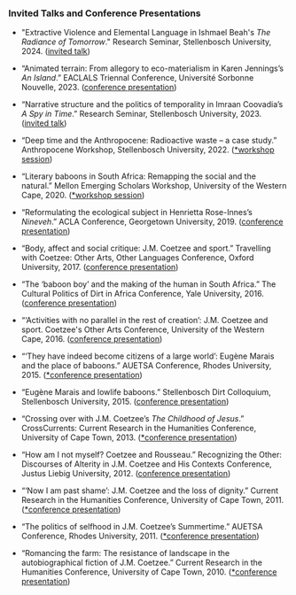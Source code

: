 ### Invited Talks and Conference Presentations

- "Extractive Violence and Elemental Language in Ishmael Beah's _The Radiance of Tomorrow_." Research Seminar, Stellenbosch University, 2024. ([invited talk](https://www0.sun.ac.za/english/blog/2024/02/26/research-seminar-2/))

- “Animated terrain: From allegory to eco-materialism in Karen Jennings’s _An Island_.” EACLALS Triennal Conference, Université Sorbonne Nouvelle, 2023. ([conference presentation](https://eaclals2023.sciencesconf.org/))

- “Narrative structure and the politics of temporality in Imraan Coovadia’s _A Spy in Time_.” Research Seminar, Stellenbosch University, 2023. ([invited talk](https://www.linkedin.com/feed/update/urn:li:activity:7054738664991465472/))

- “Deep time and the Anthropocene: Radioactive waste – a case study.” Anthropocene Workshop, Stellenbosch University, 2022. ([\*workshop session]())

- “Literary baboons in South Africa: Remapping the social and the natural.” Mellon Emerging Scholars Workshop, University of the Western Cape, 2020. ([\*workshop session]())

- “Reformulating the ecological subject in Henrietta Rose-Innes’s _Nineveh_.” ACLA Conference, Georgetown University, 2019. ([conference presentation](chrome-extension://efaidnbmnnnibpcajpcglclefindmkaj/https://www.acla.org/sites/default/files/files/ACLA_2019_ProgramGuide.pdf))

- “Body, affect and social critique: J.M. Coetzee and sport.” Travelling with Coetzee: Other Arts, Other Languages Conference, Oxford University, 2017. ([conference presentation](https://africainwords.com/2017/09/03/event-travelling-with-coetzee-29-sept-1-oct-2017-oxford/))

- “The ‘baboon boy’ and the making of the human in South Africa.” The Cultural Politics of Dirt in Africa Conference, Yale University, 2016. ([conference presentation](https://african.macmillan.yale.edu/event/workshop-cultural-politics-dirt-africa))

- “‘Activities with no parallel in the rest of creation’: J.M. Coetzee and sport. Coetzee's Other Arts Conference, University of the Western Cape, 2016. ([conference presentation](http://www.coetzeecollective.net/events-2016.html))

- “‘They have indeed become citizens of a large world’: Eugène Marais and the place of baboons.” AUETSA Conference, Rhodes University, 2015. ([\*conference presentation]())

- “Eugène Marais and lowlife baboons.” Stellenbosch Dirt Colloquium, Stellenbosch University, 2015. ([conference presentation](https://africainwords.com/2015/04/02/review-stellenbosch-dirt-colloquium-march-2015/))

- “Crossing over with J.M. Coetzee’s _The Childhood of Jesus_.” CrossCurrents: Current Research in the Humanities Conference, University of Cape Town, 2013. ([\*conference presentation]())

- “How am I not myself? Coetzee and Rousseau.” Recognizing the Other: Discourses of Alterity in J.M. Coetzee and His Contexts Conference, Justus Liebig University, 2012. ([conference presentation](chrome-extension://efaidnbmnnnibpcajpcglclefindmkaj/https://gretaolsonorg.files.wordpress.com/2017/05/programmcoetzee.pdf))

- “‘Now I am past shame’: J.M. Coetzee and the loss of dignity.” Current Research in the Humanities Conference, University of Cape Town, 2011. ([\*conference presentation]())

- “The politics of selfhood in J.M. Coetzee’s Summertime.” AUETSA Conference, Rhodes University, 2011. ([\*conference presentation]())

- “Romancing the farm: The resistance of landscape in the autobiographical fiction of J.M. Coetzee.” Current Research in the Humanities Conference, University of Cape Town, 2010. ([\*conference presentation]())